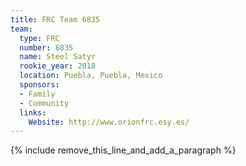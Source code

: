 ```yaml
---
title: FRC Team 6835
team:
  type: FRC
  number: 6835
  name: Steel Satyr
  rookie_year: 2018
  location: Puebla, Puebla, Mexico
  sponsors:
  - Family
  - Community
  links:
    Website: http://www.orionfrc.esy.es/
---
```


{% include remove_this_line_and_add_a_paragraph %}
